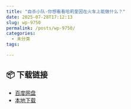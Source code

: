 ```yaml
---
title: "自杀小队-你想看看哈莉奎因在火车上能做什么？"
date: 2025-07-28T17:12:13
slug: wp-9750
permalink: /posts/wp-9750/
categories:
  - 未分类
tags:

---
```




## 📦 下载链接
- [百度网盘](https://blziyuan21.com/pay-download/9750?key=dc6ddd954a&down_id=0)
- [本地下载](https://blziyuan21.com/pay-download/9750?key=dc6ddd954a&down_id=1)

